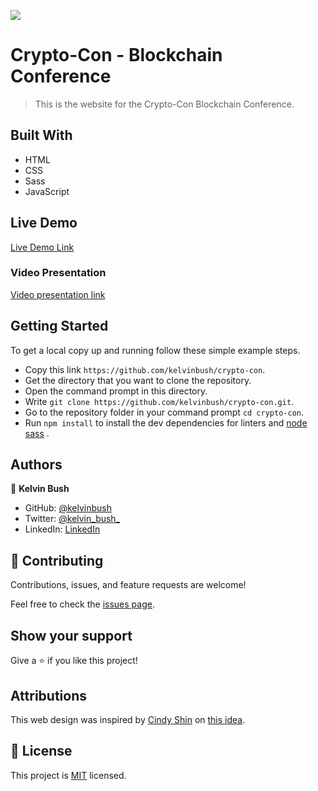 ![](https://img.shields.io/badge/Microverse-blueviolet)

# Crypto-Con - Blockchain Conference

> This is the website for the Crypto-Con Blockchain Conference.

## Built With

- HTML
- CSS
- Sass
- JavaScript

## Live Demo

[Live Demo Link](http://kelvinbush.me/crypto-con/)

### Video Presentation
[Video presentation link](https://www.loom.com/share/e2d19cef5e584397a714afd5757c5610)

## Getting Started

To get a local copy up and running follow these simple example steps.

- Copy this link `https://github.com/kelvinbush/crypto-con`.
- Get the directory that you want to clone the repository.
- Open the command prompt in this directory.
- Write `git clone https://github.com/kelvinbush/crypto-con.git`.
- Go to the repository folder in your command prompt `cd crypto-con`.
- Run `npm install` to install the dev dependencies for linters and [node sass](https://www.npmjs.com/package/node-sass)
  .

## Authors

👤 **Kelvin Bush**

- GitHub: [@kelvinbush](https://github.com/kelvinbush)
- Twitter: [@kelvin_bush_](https://twitter.com/kelvin_bush_)
- LinkedIn: [LinkedIn](https://www.linkedin.com/in/kelvin-wachiye-04b469173/)

## 🤝 Contributing

Contributions, issues, and feature requests are welcome!

Feel free to check the [issues page](../../issues/).

## Show your support

Give a ⭐️ if you like this project!

## Attributions

This web design was inspired by [Cindy Shin](https://www.behance.net/adagio07)
on [this idea](https://www.behance.net/gallery/29845175/CC-Global-Summit-2015).

## 📝 License

This project is [MIT](./MIT.md) licensed.
